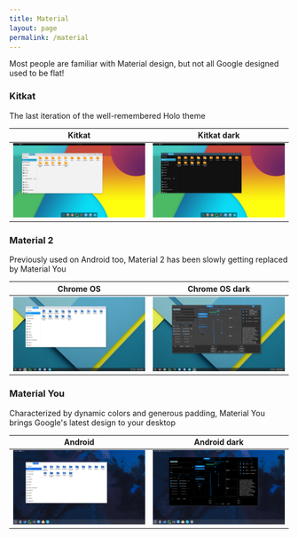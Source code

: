 ```yaml
---
title: Material
layout: page
permalink: /material
---
```


Most people are familiar with Material design, but not all Google designed used to be flat!

### Kitkat
The last iteration of the well-remembered Holo theme

| Kitkat | Kitkat dark |
| --- | --- |
| ![kitkat](resources/screenshots/android-4.4/kitkat_1.png) | ![kitkat-dark](resources/screenshots/android-4.4/holo_1.png) |

### Material 2
Previously used on Android too, Material 2 has been slowly getting replaced by Material You

| Chrome OS | Chrome OS dark |
| --- | --- |
| ![chrome-os](resources/screenshots/chrome-os/chrome-os_1.png) | ![chrome-os-dark](resources/screenshots/chrome-os/chrome-os-dark_1.png) |

### Material You
Characterized by dynamic colors and generous padding, Material You brings Google's latest design to your desktop

| Android | Android dark |
| --- | --- |
| ![android](resources/screenshots/android/android_1.png) | ![android-dark](resources/screenshots/android/android-dark_1.png) |
